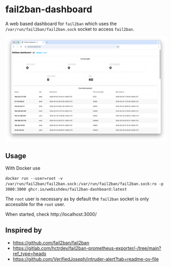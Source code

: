 # fail2ban-dashboard

A web based dashboard for `fail2ban` which uses the `/var/run/fail2ban/fail2ban.sock` socket to access `fail2ban`.

![Screenshot of fail2ban-dashboard](./images/screenshot.png "Screenshot of fail2ban-dashboard")

## Usage

With Docker use

`docker run --user=root -v /var/run/fail2ban/fail2ban.sock:/var/run/fail2ban/fail2ban.sock:ro -p 3000:3000 ghcr.io/webishdev/fail2ban-dashboard:latest`

The `root` user is necessary as by default the `fail2ban` socket is only accessible for the `root` user.

When started, check http://localhost:3000/

## Inspired by

- https://github.com/fail2ban/fail2ban
- https://gitlab.com/hctrdev/fail2ban-prometheus-exporter/-/tree/main?ref_type=heads
- https://github.com/VerifiedJoseph/intruder-alert?tab=readme-ov-file